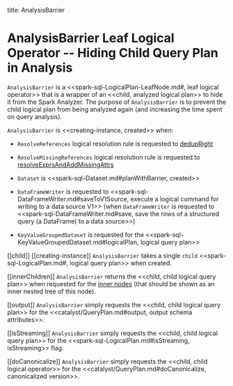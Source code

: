 title: AnalysisBarrier

# AnalysisBarrier Leaf Logical Operator -- Hiding Child Query Plan in Analysis

`AnalysisBarrier` is a <<spark-sql-LogicalPlan-LeafNode.md#, leaf logical operator>> that is a wrapper of an <<child, analyzed logical plan>> to hide it from the Spark Analyzer. The purpose of `AnalysisBarrier` is to prevent the child logical plan from being analyzed again (and increasing the time spent on query analysis).

`AnalysisBarrier` is <<creating-instance, created>> when:

* `ResolveReferences` logical resolution rule is requested to [dedupRight](../logical-analysis-rules/ResolveReferences.md#dedupRight)

* `ResolveMissingReferences` logical resolution rule is requested to [resolveExprsAndAddMissingAttrs](../logical-analysis-rules/ResolveMissingReferences.md#resolveExprsAndAddMissingAttrs)

* `Dataset` is <<spark-sql-Dataset.md#planWithBarrier, created>>

* `DataFrameWriter` is requested to <<spark-sql-DataFrameWriter.md#saveToV1Source, execute a logical command for writing to a data source V1>> (when `DataFrameWriter` is requested to <<spark-sql-DataFrameWriter.md#save, save the rows of a structured query (a DataFrame) to a data source>>)

* `KeyValueGroupedDataset` is requested for the <<spark-sql-KeyValueGroupedDataset.md#logicalPlan, logical query plan>>

[[child]]
[[creating-instance]]
`AnalysisBarrier` takes a single `child` <<spark-sql-LogicalPlan.md#, logical query plan>> when created.

[[innerChildren]]
`AnalysisBarrier` returns the <<child, child logical query plan>> when requested for the [inner nodes](../catalyst/TreeNode.md#innerChildren) (that should be shown as an inner nested tree of this node).

[[output]]
`AnalysisBarrier` simply requests the <<child, child logical query plan>> for the <<catalyst/QueryPlan.md#output, output schema attributes>>.

[[isStreaming]]
`AnalysisBarrier` simply requests the <<child, child logical query plan>> for the <<spark-sql-LogicalPlan.md#isStreaming, isStreaming>> flag.

[[doCanonicalize]]
`AnalysisBarrier` simply requests the <<child, child logical operator>> for the <<catalyst/QueryPlan.md#doCanonicalize, canonicalized version>>.
